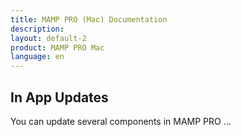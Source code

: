 ```yaml
---
title: MAMP PRO (Mac) Documentation
description: 
layout: default-2
product: MAMP PRO Mac
language: en
---
```


## In App Updates

You can update several components in MAMP PRO ...
